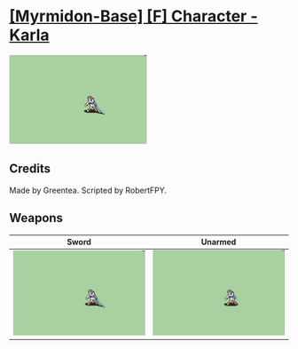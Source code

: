 # [\[Myrmidon-Base\] \[F\] Character - Karla](./)

<img src="./1.%20Sword/Sword_000.png" alt="[Myrmidon-Base] [F] Character - Karla standing" />

## Credits

Made by Greentea.
Scripted by RobertFPY.

## Weapons


|Sword |Unarmed |
|  :---: | :---: |
| <img alt="Sword animation" src="./1.%20Sword/Sword.gif" /> | <img alt="Unarmed animation" src="./8.%20Unarmed/Unarmed.gif" /> |
